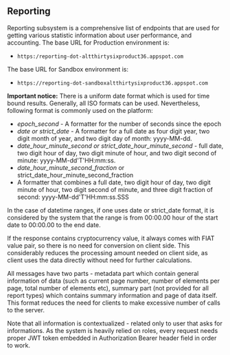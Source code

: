 ## Reporting
Reporting subsystem is a comprehensive list of endpoints that are used for getting various statistic information about user performance, and accounting.
The base URL for Production environment is:

* `https:/reporting-dot-altthirtysixproduct36.appspot.com`

The base URL for Sandbox environment is:

* `https://reporting-dot-sandboxaltthirtysixproduct36.appspot.com`

**Important notice:** There is a uniform date format which is used for time bound results. Generally, all ISO formats can be used. Nevertheless, following format is commonly used on the platform:

* *epoch_second* - A formatter for the number of seconds since the epoch
* *date or strict_date* - A formatter for a full date as four digit year, two digit month of year, and two digit day of month: yyyy-MM-dd.
* *date_hour_minute_second or strict_date_hour_minute_second* - full date, two digit hour of day, two digit minute of hour, and two digit second of minute: yyyy-MM-dd'T'HH:mm:ss.
* *date_hour_minute_second_fraction* or strict_date_hour_minute_second_fraction
* A formatter that combines a full date, two digit hour of day, two digit minute of hour, two digit second of minute, and three digit fraction of second: yyyy-MM-dd'T'HH:mm:ss.SSS

In the case of datetime ranges, if one uses date or strict_date format, it is considered by the system that the range is from 00:00.00 hour of the start date to 00:00.00 to the end date.

If the response contains cryptocurrency value, it always comes with FIAT value pair, so there is no need for conversion on client side. This considerably reduces the processing amount needed on client side, as client uses the data directly without need for further calculations.

All messages have two parts - metadata part which contain general information of data (such as current page number, number of elements per page, total number of elements etc), summary part (not provided for all report types) which contains summary information and page of data itself. This format reduces the need for clients to make excessive number of calls to the server.

Note that all information is contextualized - related only to user that asks for informations. As the system is heavily relied on roles, every request needs proper JWT token embedded in Authorization Bearer header field in order to work.
